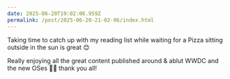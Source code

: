 ```yaml
---
date: 2025-06-20T19:02:06.959Z
permalink: /post/2025-06-20-21-02-06/index.html
---
```


Taking time to catch up with my reading list while waiting for a Pizza sitting outside in the sun is great 😊

Really enjoying all the great content published around & ablut WWDC and the new OSes 🙌🏽 thank you all! 
